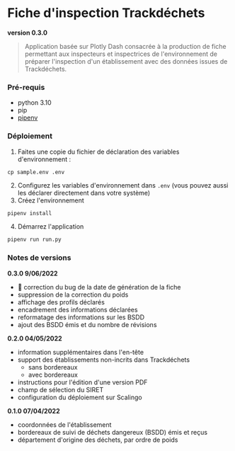 # Fiche d'inspection Trackdéchets

**version 0.3.0**

> Application basée sur Plotly Dash consacrée à la production de fiche permettant aux inspecteurs et inspectrices de
> l'environnement de préparer l'inspection d'un établissement avec des données issues de Trackdéchets.

### Pré-requis

- python 3.10
- pip
- [pipenv](https://pipenv.pypa.io/en/latest/)

### Déploiement

1. Faites une copie du fichier de déclaration des variables d'environnement :

```
cp sample.env .env
```

2. Configurez les variables d'environnement dans `.env` (vous pouvez aussi les déclarer directement dans votre système)  
3. Créez l'environnement

```bash
pipenv install
```

4. Démarrez l'application

```bash
pipenv run run.py
```

### Notes de versions

**0.3.0 9/06/2022**

- 🐛 correction du bug de la date de génération de la fiche
- suppression de la correction du poids
- affichage des profils déclarés
- encadrement des informations déclarées
- reformatage des informations sur les BSDD
- ajout des BSDD émis et du nombre de révisions

**0.2.0 04/05/2022**

- information supplémentaires dans l'en-tête
- support des établissements non-incrits dans Trackdéchets
  - sans bordereaux
  - avec bordereaux
- instructions pour l'édition d'une version PDF
- champ de sélection du SIRET
- configuration du déploiement sur Scalingo

**0.1.0 07/04/2022**

- coordonnées de l'établissement
- bordereaux de suivi de déchets dangereux (BSDD) émis et reçus
- département d'origine des déchets, par ordre de poids
